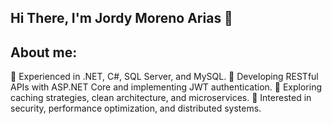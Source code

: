 ## Hi There, I'm Jordy Moreno Arias 👋

## About me:
🔹 Experienced in .NET, C#, SQL Server, and MySQL.
🔹 Developing RESTful APIs with ASP.NET Core and implementing JWT authentication.
🔹 Exploring caching strategies, clean architecture, and microservices.
🔹 Interested in security, performance optimization, and distributed systems.


<!--
**JordyMorenoArias/JordyMorenoArias** is a ✨ _special_ ✨ repository because its `README.md` (this file) appears on your GitHub profile.

Here are some ideas to get you started:

- 🔭 I’m currently working on ...
- 🌱 I’m currently learning ...
- 👯 I’m looking to collaborate on ...
- 🤔 I’m looking for help with ...
- 💬 Ask me about ...
- 📫 How to reach me: ...
- 😄 Pronouns: ...
- ⚡ Fun fact: ...
-->
